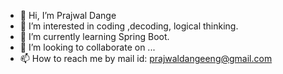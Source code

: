- 👋 Hi, I’m Prajwal Dange
- 👀 I’m interested in coding ,decoding, logical thinking.
- 🌱 I’m currently learning Spring Boot. 
- 💞️ I’m looking to collaborate on ...
- 📫 How to reach me by mail id: prajwaldangeeng@gmail.com

<!---
PrajwalDange/PrajwalDange is a ✨ special ✨ repository because its `README.md` (this file) appears on your GitHub profile.
You can click the Preview link to take a look at your changes.
--->
